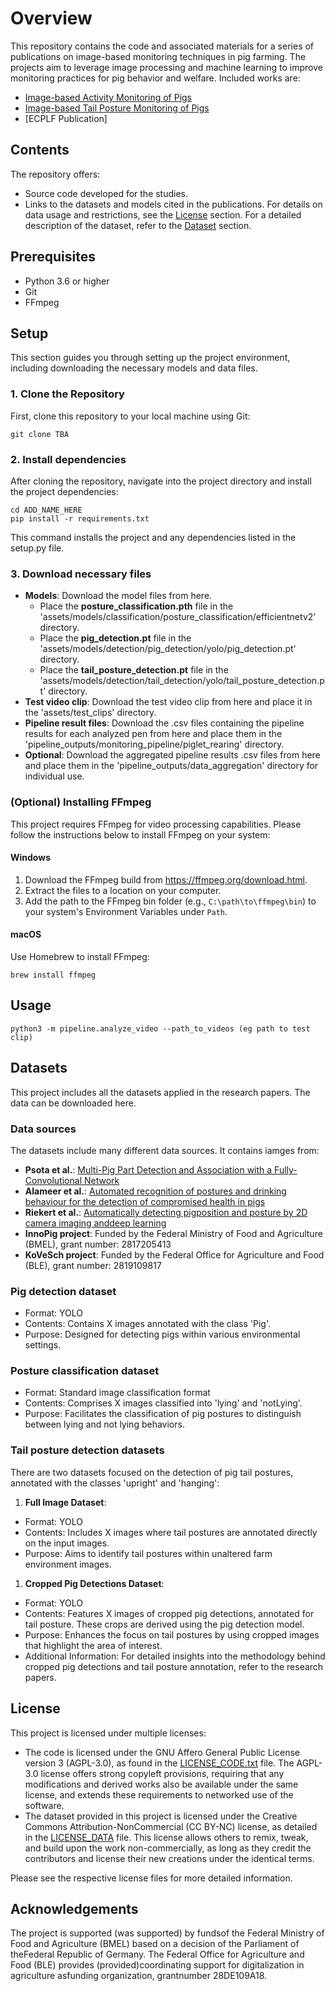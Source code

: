 # Overview

This repository contains the code and associated materials for a series of publications on image-based monitoring techniques in pig farming. The projects aim to leverage image processing and machine learning to improve monitoring practices for pig behavior and welfare. Included works are:

- [Image-based Activity Monitoring of Pigs](https://www.researchgate.net/publication/378804050_Image-based_activity_monitoring_of_pigs)
- [Image-based Tail Posture Monitoring of Pigs](https://www.researchgate.net/publication/374156938_Image-based_Tail_Posture_Monitoring_of_Pigs)
- [ECPLF Publication]

## Contents

The repository offers:

- Source code developed for the studies.
- Links to the datasets and models cited in the publications. For details on data usage and restrictions, see the [License](#license) section. For a detailed description of the dataset, refer to the [Dataset](#dataset) section.

## Prerequisites

- Python 3.6 or higher
- Git
- FFmpeg

## Setup

This section guides you through setting up the project environment, including downloading the necessary models and data files.

### 1. Clone the Repository

First, clone this repository to your local machine using Git:

```
git clone TBA
```

### 2. Install dependencies

After cloning the repository, navigate into the project directory and install the project dependencies:

```
cd ADD_NAME_HERE
pip install -r requirements.txt
```

This command installs the project and any dependencies listed in the setup.py file.

### 3. Download necessary files

- **Models**: Download the model files from here.
  - Place the **posture_classification.pth** file in the 'assets/models/classification/posture_classification/efficientnetv2' directory.
  - Place the **pig_detection.pt** file in the 'assets/models/detection/pig_detection/yolo/pig_detection.pt' directory.
  - Place the **tail_posture_detection.pt** file in the 'assets/models/detection/tail_detection/yolo/tail_posture_detection.pt' directory.
- **Test video clip**: Download the test video clip from here and place it in the 'assets/test_clips' directory.
- **Pipeline result files**: Download the .csv files containing the pipeline results for each analyzed pen from here and place them in the 'pipeline_outputs/monitoring_pipeline/piglet_rearing' directory.
- **Optional**: Download the aggregated pipeline results .csv files from here and place them in the 'pipeline_outputs/data_aggregation' directory for individual use.

### (Optional) Installing FFmpeg

This project requires FFmpeg for video processing capabilities. Please follow the instructions below to install FFmpeg on your system:

#### Windows
1. Download the FFmpeg build from https://ffmpeg.org/download.html.
2. Extract the files to a location on your computer.
3. Add the path to the FFmpeg bin folder (e.g., `C:\path\to\ffmpeg\bin`) to your system's Environment Variables under `Path`.

#### macOS
Use Homebrew to install FFmpeg:
```
brew install ffmpeg
```

## Usage

```
python3 -m pipeline.analyze_video --path_to_videos (eg path to test clip)
```

## Datasets

This project includes all the datasets applied in the research papers. The data can be downloaded here.

### Data sources

The datasets include many different data sources. It contains iamges from:
- **Psota et al.**: [Multi-Pig Part Detection and Association with a Fully-Convolutional Network](https://www.mdpi.com/1424-8220/19/4/852)
- **Alameer et al.**: [Automated recognition of postures and drinking behaviour for the detection of compromised health in pigs](https://www.nature.com/articles/s41598-020-70688-6#data-availability)
- **Riekert et al.**: [Automatically detecting pigposition and posture by 2D camera imaging anddeep learning](https://www.sciencedirect.com/science/article/pii/S0168169918318283)
- **InnoPig project**: Funded by the Federal Ministry of Food and Agriculture (BMEL), grant number: 2817205413
- **KoVeSch project**: Funded by the Federal Office for Agriculture and Food (BLE), grant number: 2819109817

### Pig detection dataset

- Format: YOLO
- Contents: Contains X images annotated with the class 'Pig'.
- Purpose: Designed for detecting pigs within various environmental settings.

### Posture classification dataset

- Format: Standard image classification format
- Contents: Comprises X images classified into 'lying' and 'notLying'.
- Purpose: Facilitates the classification of pig postures to distinguish between lying and not lying behaviors.

### Tail posture detection datasets

There are two datasets focused on the detection of pig tail postures, annotated with the classes 'upright' and 'hanging':

1. **Full Image Dataset**:
- Format: YOLO
 - Contents: Includes X images where tail postures are annotated directly on the input images.
 - Purpose: Aims to identify tail postures within unaltered farm environment images.
1. **Cropped Pig Detections Dataset**:
- Format: YOLO
 - Contents: Features X images of cropped pig detections, annotated for tail posture. These crops are derived using the pig detection model.
 - Purpose: Enhances the focus on tail postures by using cropped images that highlight the area of interest.
 - Additional Information: For detailed insights into the methodology behind cropped pig detections and tail posture annotation, refer to the research papers.

## License

This project is licensed under multiple licenses:

- The code is licensed under the GNU Affero General Public License version 3 (AGPL-3.0), as found in the [LICENSE_CODE.txt](./LICENSE_CODE.txt) file. The AGPL-3.0 license offers strong copyleft provisions, requiring that any modifications and derived works also be available under the same license, and extends these requirements to networked use of the software.
- The dataset provided in this project is licensed under the Creative Commons Attribution-NonCommercial (CC BY-NC) license, as detailed in the [LICENSE_DATA](./LICENSE_DATA.txt) file. This license allows others to remix, tweak, and build upon the work non-commercially, as long as they credit the contributors and license their new creations under the identical terms.

Please see the respective license files for more detailed information.

## Acknowledgements

The project is supported (was supported) by fundsof the Federal Ministry of Food and Agriculture (BMEL) based on a decision of the Parliament of theFederal Republic of Germany. The Federal Office for Agriculture and Food (BLE) provides (provided)coordinating support for digitalization in agriculture asfunding organization, grantnumber 28DE109A18.
